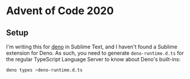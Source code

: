 # Advent of Code 2020

## Setup
I'm writing this for [deno] in Sublime Text, and I haven't found a Sublime extension for Deno. As such, you need to generate `deno-runtime.d.ts` for the regular TypeScript Language Server to know about Deno's built-ins:

```sh
deno types >deno-runtime.d.ts
```

[deno]: https://deno.land/